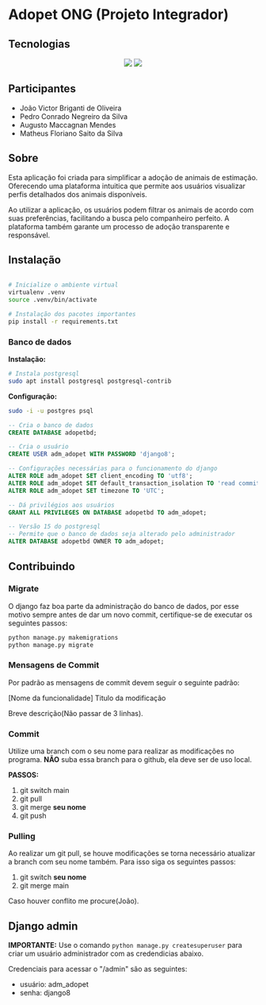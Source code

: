 # Adopet ONG (Projeto Integrador)

## Tecnologias
<p align="center">
    <img src="https://img.shields.io/badge/Django-092E20?style=for-the-badge&logo=django&logoColor=white"/>
    <img src="https://img.shields.io/badge/PostgreSQL-316192?style=for-the-badge&logo=postgresql&logoColor=white"/>
</p>

## Participantes

- João Victor Briganti de Oliveira
- Pedro Conrado Negreiro da Silva
- Augusto Maccagnan Mendes 
- Matheus Floriano Saito da Silva

## Sobre

Esta aplicação foi criada para simplificar a adoção de animais de estimação. Oferecendo uma plataforma intuitica que permite aos usuários visualizar perfis detalhados dos animais disponíveis.

Ao utilizar a aplicação, os usuários podem filtrar os animais de acordo com suas preferências, facilitando a busca pelo companheiro perfeito. A plataforma também garante um processo de adoção transparente e responsável.

## Instalação

```bash

# Inicialize o ambiente virtual
virtualenv .venv
source .venv/bin/activate

# Instalação dos pacotes importantes
pip install -r requirements.txt
```

### Banco de dados

**Instalação:**

```bash
# Instala postgresql
sudo apt install postgresql postgresql-contrib
```

**Configuração:**
```bash 
sudo -i -u postgres psql
```

```SQL
-- Cria o banco de dados
CREATE DATABASE adopetbd;

-- Cria o usuário
CREATE USER adm_adopet WITH PASSWORD 'django8';

-- Configurações necessárias para o funcionamento do django
ALTER ROLE adm_adopet SET client_encoding TO 'utf8';
ALTER ROLE adm_adopet SET default_transaction_isolation TO 'read committed';
ALTER ROLE adm_adopet SET timezone TO 'UTC';

-- Dá privilégios aos usuários
GRANT ALL PRIVILEGES ON DATABASE adopetbd TO adm_adopet;

-- Versão 15 do postgresql
-- Permite que o banco de dados seja alterado pelo administrador
ALTER DATABASE adopetbd OWNER TO adm_adopet;
```

## Contribuindo

### Migrate
O django faz boa parte da administração do banco de dados, por esse motivo sempre antes de dar um novo commit, certifique-se de executar os seguintes passos: 

```bash
python manage.py makemigrations
python manage.py migrate
```
### Mensagens de Commit

Por padrão as mensagens de commit devem seguir o seguinte padrão:

[Nome da funcionalidade] Titulo da modificação

Breve descrição(Não passar de 3 linhas).

### Commit
Utilize uma branch com o seu nome para realizar as modificações no programa. **NÃO** suba essa branch para o github, ela deve ser de uso local.

**PASSOS:**
1. git switch main
2. git pull
3. git merge __seu nome__
4. git push

### Pulling
Ao realizar um git pull, se houve modificações se torna necessário atualizar a branch com seu nome também. Para isso siga os seguintes passos:

1. git switch __seu nome__
2. git merge main

Caso houver conflito me procure(João).

## Django admin
**IMPORTANTE:** Use o comando `python manage.py createsuperuser` para criar um usuário administrador com as credendicias abaixo.

Credenciais para acessar o "/admin" são as seguintes:
- usuário: adm_adopet
- senha: django8
